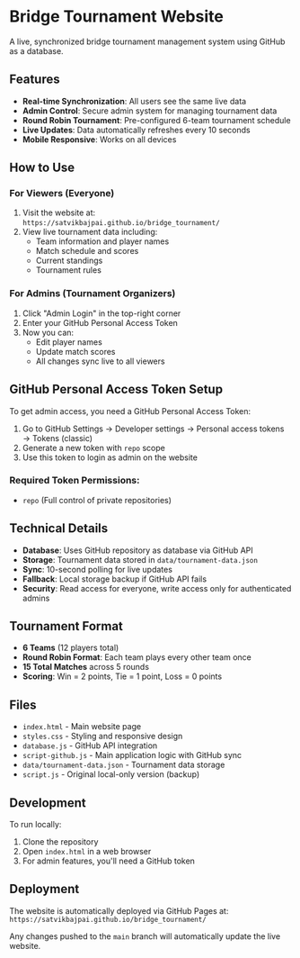 # Bridge Tournament Website

A live, synchronized bridge tournament management system using GitHub as a database.

## Features

- **Real-time Synchronization**: All users see the same live data
- **Admin Control**: Secure admin system for managing tournament data
- **Round Robin Tournament**: Pre-configured 6-team tournament schedule
- **Live Updates**: Data automatically refreshes every 10 seconds
- **Mobile Responsive**: Works on all devices

## How to Use

### For Viewers (Everyone)
1. Visit the website at: `https://satvikbajpai.github.io/bridge_tournament/`
2. View live tournament data including:
   - Team information and player names
   - Match schedule and scores
   - Current standings
   - Tournament rules

### For Admins (Tournament Organizers)
1. Click "Admin Login" in the top-right corner
2. Enter your GitHub Personal Access Token
3. Now you can:
   - Edit player names
   - Update match scores
   - All changes sync live to all viewers

## GitHub Personal Access Token Setup

To get admin access, you need a GitHub Personal Access Token:

1. Go to GitHub Settings → Developer settings → Personal access tokens → Tokens (classic)
2. Generate a new token with `repo` scope
3. Use this token to login as admin on the website

### Required Token Permissions:
- `repo` (Full control of private repositories)

## Technical Details

- **Database**: Uses GitHub repository as database via GitHub API
- **Storage**: Tournament data stored in `data/tournament-data.json`
- **Sync**: 10-second polling for live updates
- **Fallback**: Local storage backup if GitHub API fails
- **Security**: Read access for everyone, write access only for authenticated admins

## Tournament Format

- **6 Teams** (12 players total)
- **Round Robin Format**: Each team plays every other team once
- **15 Total Matches** across 5 rounds
- **Scoring**: Win = 2 points, Tie = 1 point, Loss = 0 points

## Files

- `index.html` - Main website page
- `styles.css` - Styling and responsive design
- `database.js` - GitHub API integration
- `script-github.js` - Main application logic with GitHub sync
- `data/tournament-data.json` - Tournament data storage
- `script.js` - Original local-only version (backup)

## Development

To run locally:
1. Clone the repository
2. Open `index.html` in a web browser
3. For admin features, you'll need a GitHub token

## Deployment

The website is automatically deployed via GitHub Pages at:
`https://satvikbajpai.github.io/bridge_tournament/`

Any changes pushed to the `main` branch will automatically update the live website.